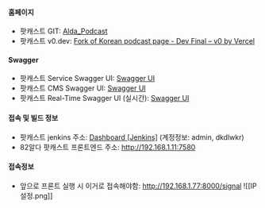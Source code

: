 
#### 홈페이지 
- 팟캐스트 GIT: [Alda_Podcast](http://dev.ijaksnc.co.kr/organizations/Alda_Podcast)
- 팟캐스트 v0.dev: [Fork of Korean podcast page - Dev Final – v0 by Vercel](https://v0.dev/chat/fork-of-korean-podcast-page-dev-final-1p3twpdaDi8)

#### Swagger 
- 팟캐스트 Service Swagger UI: [Swagger UI](http://192.168.1.11:7521/webjars/swagger-ui/index.html)
- 팟캐스트 CMS Swagger UI: [Swagger UI](http://192.168.1.11:7511/webjars/swagger-ui/index.html)
- 팟캐스트 Real-Time Swagger UI (실시간): [Swagger UI](https://apidev.82alda.co.kr:4000/api-docs)
#### 접속 및 빌드 정보
- 팟캐스트 jenkins 주소: [Dashboard [Jenkins]](http://192.168.1.11:7500/) (계정정보: admin, dkdlwkr)
- 82알다 팟캐스트 프론트엔드 주소: http://192.168.1.11:7580

#### 접속정보
- 앞으로 프론트 실행 시 이거로 접속해야함: http://192.168.1.77:8000/signal
![[IP설정.png]]

